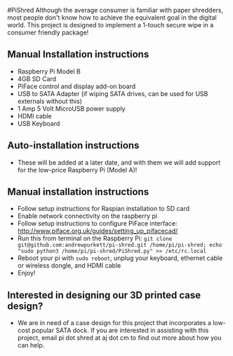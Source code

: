 #PiShred
Although the average consumer is familiar with paper shredders, most people don't know how to achieve the equivalent goal in the digital world. This project is designed to implement a 1-touch secure wipe in a consumer friendly package!

## Manual Installation instructions
- Raspberry Pi Model B
- 4GB SD Card
- PiFace control and display add-on board
- USB to SATA Adapter (if wiping SATA drives, can be used for USB externals without this)
- 1 Amp 5 Volt MicroUSB power supply
- HDMI cable
- USB Keyboard

## Auto-installation instructions
- These will be added at a later date, and with them we will add support for the low-price Raspberry Pi (Model A)!

## Manual installation instructions
- Follow setup instructions for Raspian installation to SD card
- Enable network connectivity on the raspberry pi
- Follow setup instructions to configure PiFace interface: http://www.piface.org.uk/guides/setting_up_pifacecad/
- Run this from terminal on the Raspberry Pi: `git clone git@github.com:andrewpurkett/pi-shred.git /home/pi/pi-shred; echo "sudo python3 /home/pi/pi-shred/PiShred.py" >> /etc/rc.local`
- Reboot your pi with `sudo reboot`, unplug your keyboard, ethernet cable or wireless dongle, and HDMI cable
- Enjoy!

## Interested in designing our 3D printed case design?
- We are in need of a case design for this project that incorporates a low-cost popular SATA dock. If you are interested in assisting with this project, email pi dot shred at aj dot cm to find out more about how you can help.
